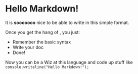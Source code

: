 # Hello Markdown!

It is **sooooooo** nice to be able to write in this simple format.

Once you get the hang of *<it>*, you just:

* Remember the basic syntax
* Write your doc
* Done!

Now you can be a Wiz at this language and code up stuff like `console.writeline("Hello Markdown!");`
